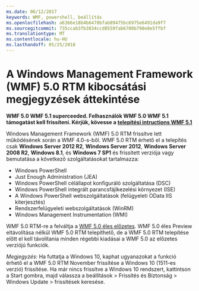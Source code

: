 ```yaml
---
ms.date: 06/12/2017
keywords: WMF, powershell, beállítás
ms.openlocfilehash: a6366e18b4b6478bfab89475bc6975e6491da9f7
ms.sourcegitcommit: 735ccab3fb3834ccd8559fab6700b798e8e5ffbf
ms.translationtype: MT
ms.contentlocale: hu-HU
ms.lasthandoff: 05/25/2018
---
```

# <a name="windows-management-framework-wmf-50-rtm-release-notes-overview"></a>A Windows Management Framework (WMF) 5.0 RTM kibocsátási megjegyzések áttekintése

**WMF 5.0 WMF 5.1 superceeded. Felhasználók WMF 5.0 WMF 5.1 támogatást kell frissíteni. Kérjük, kövesse a [telepítési intructions WMF 5.1](../5.1/install-configure.md)**

Windows Management Framework (WMF) 5.0 RTM frissítve lett működésének során a WMF 4.0-s-ből. WMF 5.0 RTM érhető el a telepítés csak **Windows Server 2012 R2**, **Windows Server 2012**, **Windows Server 2008 R2**, **Windows 8.1**, és **Windows 7 SP1** és frissített verziója vagy bemutatása a következő szolgáltatásokat tartalmazza:

- Windows PowerShell
- Just Enough Administration (JEA)
- Windows PowerShell célállapot konfiguráló szolgáltatása (DSC)
- Windows PowerShell integrált parancsfájlkezelési környezet (ISE)
- A Windows PowerShell webszolgáltatások (felügyeleti OData IIS kiterjesztés)
- Rendszerfelügyeleti webszolgáltatások (WinRM)
- Windows Management Instrumentation (WMI)

WMF 5.0 RTM-re a felváltja a [WMF 5.0 éles előzetes](http://blogs.msdn.com/b/powershell/archive/2015/08/31/windows-management-framework-5-0-production-preview-is-now-available.aspx). WMF 5.0 éles Preview eltávolítása nélkül WMF 5.0 RTM telepíthető, de a WMF 5.0 RTM telepítése előtt el kell távolítania minden régebbi kiadásai a WMF 5.0 az előzetes verziójú funkciók.

*Megjegyzés:* Ha futtatja a Windows 10, kaphat ugyanazokat a funkció érhető el a WMF 5.0 RTM November frissítése a Windows 10 (1511-es verzió) frissítése. Ha már nincs frissítve a Windows 10 rendszert, kattintson a Start gombra, majd válassza a beállítások > Frissítés és Biztonság > Windows Update > frissítések keresése.
